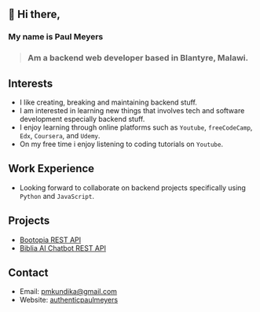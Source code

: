 ## 👋 Hi there,
### My name is Paul Meyers
> ### Am a backend web developer based in Blantyre, Malawi.

## Interests
* I like creating, breaking and maintaining backend stuff.
* I am interested in learning new things that involves tech and software development especially backend stuff.
* I enjoy learning through online platforms such as `Youtube`, `freeCodeCamp`, `Edx`, `Coursera`, and `Udemy`.
* On my free time i enjoy listening to coding tutorials on `Youtube`.

## Work Experience
* Looking forward to collaborate on backend projects specifically using `Python` and `JavaScript`.
  
## Projects
* [Bootopia REST API](https://github.com/AuthenticPaulMeyers/Bootopia-REST-API)
* [Biblia AI Chatbot REST API](https://github.com/AuthenticPaulMeyers/Bible-AI-Chat)
  
## Contact
* Email: pmkundika@gmail.com
* Website: [authenticpaulmeyers](http://authentic.pythonanywhere.com/)

